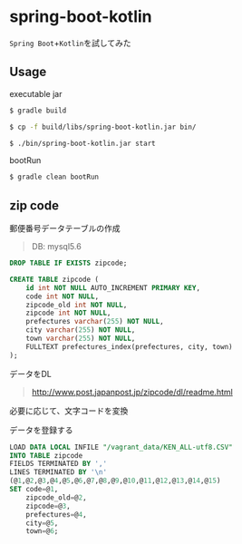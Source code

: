 # spring-boot-kotlin

`Spring Boot`+`Kotlin`を試してみた

## Usage

executable jar

```sh
$ gradle build
```

```sh
$ cp -f build/libs/spring-boot-kotlin.jar bin/
```

```sh
$ ./bin/spring-boot-kotlin.jar start
```

bootRun

```sh
$ gradle clean bootRun
```

## zip code

郵便番号データテーブルの作成
> DB: mysql5.6

```sql
DROP TABLE IF EXISTS zipcode;

CREATE TABLE zipcode (
    id int NOT NULL AUTO_INCREMENT PRIMARY KEY,
    code int NOT NULL,
    zipcode_old int NOT NULL,
    zipcode int NOT NULL,
    prefectures varchar(255) NOT NULL,
    city varchar(255) NOT NULL,
    town varchar(255) NOT NULL,
    FULLTEXT prefectures_index(prefectures, city, town)
);
```

データをDL
> http://www.post.japanpost.jp/zipcode/dl/readme.html

必要に応じて、文字コードを変換

データを登録する

```sql
LOAD DATA LOCAL INFILE "/vagrant_data/KEN_ALL-utf8.CSV" 
INTO TABLE zipcode
FIELDS TERMINATED BY ','
LINES TERMINATED BY '\n' 
(@1,@2,@3,@4,@5,@6,@7,@8,@9,@10,@11,@12,@13,@14,@15)
SET code=@1, 
    zipcode_old=@2, 
    zipcode=@3, 
    prefectures=@4,
    city=@5,
    town=@6;
```
